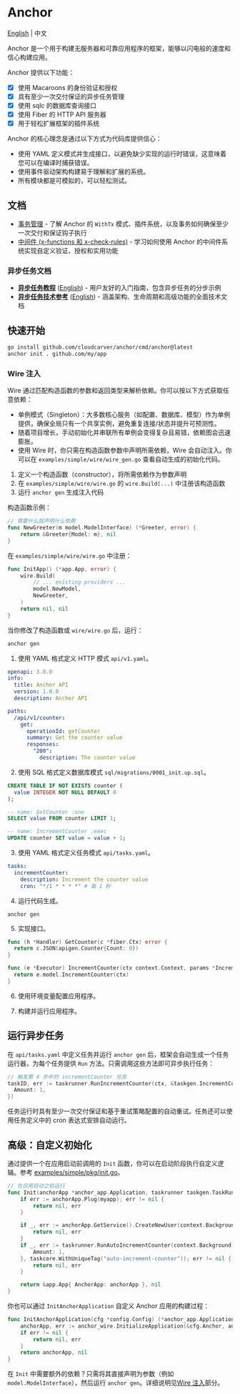 # Anchor 

[English](README.md) | 中文

Anchor 是一个用于构建无服务器和可靠应用程序的框架，能够以闪电般的速度和信心构建应用。

Anchor 提供以下功能：

- [x] 使用 Macaroons 的身份验证和授权
- [x] 具有至少一次交付保证的异步任务管理
- [x] 使用 sqlc 的数据库查询接口
- [x] 使用 Fiber 的 HTTP API 服务器
- [x] 用于轻松扩展框架的插件系统

Anchor 的核心理念是通过以下方式为代码库提供信心：

- 使用 YAML 定义模式并生成接口，以避免缺少实现的运行时错误，这意味着您可以在编译时捕获错误。
- 使用事件驱动架构构建易于理解和扩展的系统。
- 所有模块都是可模拟的，可以轻松测试。

## 文档

- [事务管理](docs/transaction.zh.md) - 了解 Anchor 的 `WithTx` 模式、插件系统，以及事务如何确保至少一次交付和保证钩子执行
- [中间件 (x-functions 和 x-check-rules)](docs/middleware.zh.md) - 学习如何使用 Anchor 的中间件系统实现自定义验证、授权和实用功能

### 异步任务文档

- **[异步任务教程](docs/async-tasks-tutorial.zh.md)** ([English](docs/async-tasks-tutorial.md)) - 用户友好的入门指南，包含异步任务的分步示例
- **[异步任务技术参考](docs/async-tasks-technical.zh.md)** ([English](docs/async-tasks-technical.md)) - 涵盖架构、生命周期和高级功能的全面技术文档

## 快速开始

```bash
go install github.com/cloudcarver/anchor/cmd/anchor@latest
anchor init . github.com/my/app
```

### Wire 注入

Wire 通过匹配构造函数的参数和返回类型来解析依赖。你可以按以下方式获取任意依赖：

- 单例模式（Singleton）：大多数核心服务（如配置、数据库、模型）作为单例提供，确保全局只有一个共享实例，避免重复连接/状态并提升可预测性。
- 随着项目增长，手动初始化并串联所有单例会变得复杂且易错，依赖图会迅速膨胀。
- 使用 Wire 时，你只需在构造函数参数中声明所需依赖，Wire 会自动注入。你可以在 `examples/simple/wire/wire_gen.go` 查看自动生成的初始化代码。

1. 定义一个构造函数（constructor），将所需依赖作为参数声明
2. 在 `examples/simple/wire/wire.go` 的 `wire.Build(...)` 中注册该构造函数
3. 运行 `anchor gen` 生成注入代码

构造函数示例：

```go
// 需要什么就声明什么依赖
func NewGreeter(m model.ModelInterface) (*Greeter, error) {
    return &Greeter{Model: m}, nil
}
```

在 `examples/simple/wire/wire.go` 中注册：

```go
func InitApp() (*app.App, error) {
    wire.Build(
        // ... existing providers ...
        model.NewModel,
        NewGreeter,
    )
    return nil, nil
}
```

当你修改了构造函数或 `wire/wire.go` 后，运行：

```bash
anchor gen
```

1. 使用 YAML 格式定义 HTTP 模式 `api/v1.yaml`。

  ```yaml
  openapi: 3.0.0
  info:
    title: Anchor API
    version: 1.0.0
    description: Anchor API

  paths:
    /api/v1/counter:
      get:
        operationId: getCounter
        summary: Get the counter value
        responses:
          "200":
            description: The counter value
  ```

2. 使用 SQL 格式定义数据库模式 `sql/migrations/0001_init.up.sql`。

  ```sql
  CREATE TABLE IF NOT EXISTS counter (
    value INTEGER NOT NULL DEFAULT 0
  );
  ```

  ```sql
  -- name: GetCounter :one
  SELECT value FROM counter LIMIT 1;

  -- name: IncrementCounter :exec
  UPDATE counter SET value = value + 1;
  ```

3. 使用 YAML 格式定义任务模式 `api/tasks.yaml`。

  ```yaml
  tasks:
    incrementCounter:
      description: Increment the counter value
      cron: "*/1 * * * *" # 每 1 秒
  ```

4. 运行代码生成。

```
anchor gen
```

5. 实现接口。

  ```go
  func (h *Handler) GetCounter(c *fiber.Ctx) error {
    return c.JSON(apigen.Counter{Count: 0})
  }
  ```

  ```go
  func (e *Executor) IncrementCounter(ctx context.Context, params *IncrementCounterParameters) error {
    return e.model.IncrementCounter(ctx)
  }
  ```

6. 使用环境变量配置应用程序。

7. 构建并运行应用程序。

## 运行异步任务

在 `api/tasks.yaml` 中定义任务并运行 `anchor gen` 后，框架会自动生成一个任务运行器，为每个任务提供 `Run` 方法。只需调用这些方法即可异步执行任务：

```go
// 触发第 4 步中的 incrementCounter 任务
taskID, err := taskrunner.RunIncrementCounter(ctx, &taskgen.IncrementCounterParameters{
  Amount: 1,
})
```

任务运行时具有至少一次交付保证和基于重试策略配置的自动重试。任务还可以使用任务定义中的 cron 表达式安排自动运行。

## 高级：自定义初始化

通过提供一个在应用启动前调用的 `Init` 函数，你可以在启动阶段执行自定义逻辑。参考 [examples/simple/pkg/init.go](examples/simple/pkg/init.go)。

```go
// 在应用启动之前运行
func Init(anchorApp *anchor_app.Application, taskrunner taskgen.TaskRunner, myapp anchor_app.Plugin) (*app.App, error) {
    if err := anchorApp.Plug(myapp); err != nil {
        return nil, err
    }

    if _, err := anchorApp.GetService().CreateNewUser(context.Background(), "test", "test"); err != nil {
        return nil, err
    }
    if _, err := taskrunner.RunAutoIncrementCounter(context.Background(), &taskgen.AutoIncrementCounterParameters{
        Amount: 1,
    }, taskcore.WithUniqueTag("auto-increment-counter")); err != nil {
        return nil, err
    }

    return &app.App{ AnchorApp: anchorApp }, nil
}
```

你也可以通过 `InitAnchorApplication` 自定义 Anchor 应用的构建过程：

```go
func InitAnchorApplication(cfg *config.Config) (*anchor_app.Application, error) {
    anchorApp, err := anchor_wire.InitializeApplication(&cfg.Anchor, anchor_config.DefaultLibConfig())
    if err != nil {
        return nil, err
    }
    return anchorApp, nil
}
```

在 `Init` 中需要额外的依赖？只需将其直接声明为参数（例如 `model.ModelInterface`），然后运行 `anchor gen`。详细说明见[Wire 注入](#wire-注入)部分。